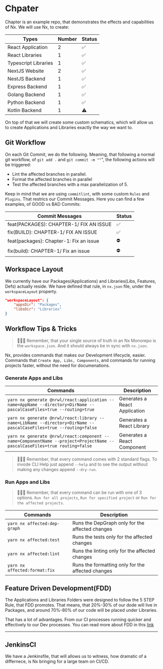 # Chpater

Chapter is an example repo, that demonstrates the effects and capabilities of Nx. We will use Nx, to create:

| Types                | Number | Status |
| -------------------- | ------ | ------ |
| React Application    | 2      | ✅     |
| React Libraries      | 1      | ✅     |
| Typescript Libraries | 1      | ✅     |
| NextJS Website       | 2      | ✅     |
| NestJS Backend       | 1      | ✅     |
| Express Backend      | 1      | ✅     |
| Golang Backend       | 1      | ✅     |
| Python Backend       | 1      | ✅     |
| Kotlin Backend       | 1      | ⚠️     |

On top of that we will create some custom schematics, which will allow us to create Applications and Libraries exactly
the way we want to.

## Git Workflow

On each Git Commit, we do the following. Meaning, that following a normal git workflow, of `git add .` and `git commit -m ""`",
the following actions will be triggered:

- Lint the affected branches in parallel.
- Format the affected branches in parallel
- Test the affected branches with a max parallelization of 5.

Keep in mind that we are using `commitlint`, with some custom `Rules` and `Plugins`. That restrics our Commit Messages.
Here you can find a few examples, of GOOD vs BAD Commits:

| Commit Messages                         | Status |
| --------------------------------------- | ------ |
| feat(PACKAGES): CHAPTER-1/ FIX AN ISSUE | ✅     |
| fix(BUILD): CHAPTER-1/ FIX AN ISSUE     | ✅     |
| feat(packages): Chapter-1: Fix an issue | ⛔     |
| fix(build): CHAPTER-1/ Fix an issue     | ⛔     |

## Workspace Layout

We currently have our Packages(Applications) and Libraries(Libs, Features, Defs) actually reside. We have defined that rule, in `nx.json` file, under the `workspaceLayout` property.

```json
"workspaceLayout": {
    "appsDir": "Packages",
    "libsDir": "Libraries"
}
```

## Workflow Tips & Tricks

> 👨🏻‍💻 Remember, that your single source of truth in an Nx Monorepo is the `workspace.json`. And it should always be in sync with `nx.json`.

Nx, provides commands that makes our Development lifecycle, easier. Commands that `Create App, Libs, Components`,
and commands for running projects faster, without the need for documenations.

### Generate Apps and Libs

| Commands                                                                                                                 | Description                   |
| ------------------------------------------------------------------------------------------------------------------------ | ----------------------------- |
| `yarn nx generate @nrwl/react:application --name=AppName --directory=DirName --pascalCaseFiles=true --routing=true`      | Generates a React Application |
| `yarn nx generate @nrwl/react:library --name=LibName --directory=DirName --pascalCaseFiles=true --routing=false`         | Generates a React Library     |
| `yarn nx generate @nrwl/react:component --name=ComponentName --project=ProjectName --pascalCaseFiles=true routing=false` | Generates a React Component   |

> 👨🏻‍💻 Remember, that every command comes with 2 standard flags. To invode CLI Help just append `--help` and to see the output without making any changes append `--dry-run`.

### Run Apps and Libs

> 👨🏻‍💻 Remember, that every command can be run with one of 3 options. `Run for all projects`, `Run for specified project` or `Run for the affected projects`.

| Commands                      | Description                                       |
| ----------------------------- | ------------------------------------------------- |
| `yarn nx affected:dep-graph`  | Runs the DepGraph only for the affected changes   |
| `yarn nx affected:test`       | Runs the tests only for the affected changes      |
| `yarn nx affected:lint`       | Runs the linting only for the affected changes    |
| `yarn nx affected:format:fix` | Runs the formatting only for the affected changes |

## Feature Driven Development(FDD)

The Applications and Libraries Folders were designed to follow the 5 STEP Rule, that FDD promotes. That means, that 20%-30% of our dode will live
in Packages, and around 70%-80% of our code will be placed under Libraries.

That has a lot of advantages. From our CI processes running quicker and effectively to our Dev processes. You can read more about FDD in this [link](https://www.productplan.com/glossary/feature-driven-development/)

---

## JenkinsCI

We have a Jenkinsfile, that will allows us to witness, how dramatic of a differnece, is Nx bringing for a large team on CI/CD.
